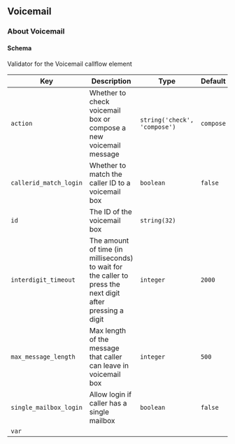 ## Voicemail

### About Voicemail

#### Schema

Validator for the Voicemail callflow element



Key | Description | Type | Default | Required
--- | ----------- | ---- | ------- | --------
`action` | Whether to check voicemail box or compose a new voicemail message | `string('check', 'compose')` | `compose` | `false`
`callerid_match_login` | Whether to match the caller ID to a voicemail box | `boolean` | `false` | `false`
`id` | The ID of the voicemail box | `string(32)` |   | `false`
`interdigit_timeout` | The amount of time (in milliseconds) to wait for the caller to press the next digit after pressing a digit | `integer` | `2000` | `false`
`max_message_length` | Max length of the message that caller can leave in voicemail box | `integer` | `500` | `false`
`single_mailbox_login` | Allow login if caller has a single mailbox | `boolean` | `false` | `false`
`var` |  |   |   | `false`


